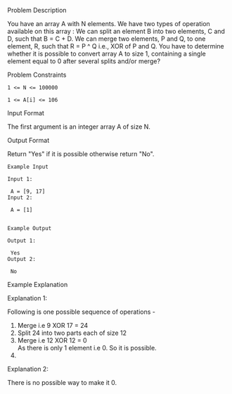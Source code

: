 Problem Description

You have an array A with N elements. We have two types of operation available on this array :
We can split an element B into two elements, C and D, such that B = C + D.
We can merge two elements, P and Q, to one element, R, such that R = P ^ Q i.e., XOR of P and Q.
You have to determine whether it is possible to convert array A to size 1, containing a single element equal to 0 after several splits and/or merge?



Problem Constraints
    
    1 <= N <= 100000
    
    1 <= A[i] <= 106



Input Format

The first argument is an integer array A of size N.



Output Format

Return "Yes" if it is possible otherwise return "No".


    
    Example Input
    
    Input 1:
    
     A = [9, 17]
    Input 2:
    
     A = [1]
    
    
    Example Output
    
    Output 1:
    
     Yes
    Output 2:
    
     No


Example Explanation

Explanation 1:

 Following is one possible sequence of operations -  
 1) Merge i.e 9 XOR 17 = 24  
 2) Split 24 into two parts each of size 12  
 3) Merge i.e 12 XOR 12 = 0  
 As there is only 1 element i.e 0. So it is possible.
 4) 
Explanation 2:

 There is no possible way to make it 0.